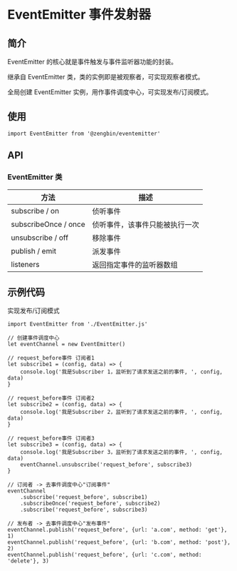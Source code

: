 # EventEmitter 事件发射器

## 简介

EventEmitter 的核心就是事件触发与事件监听器功能的封装。

继承自 EventEmitter 类，类的实例即是被观察者，可实现观察者模式。

全局创建 EventEmitter 实例，用作事件调度中心，可实现发布/订阅模式。

## 使用

```
import EventEmitter from '@zengbin/eventemitter'
```

## API

### EventEmitter 类

|方法|描述|
|---|---|
|subscribe / on|侦听事件|
|subscribeOnce / once|侦听事件，该事件只能被执行一次|
|unsubscribe / off|移除事件|
|publish / emit|派发事件|
|listeners|返回指定事件的监听器数组|

## 示例代码

实现发布/订阅模式

```
import EventEmitter from './EventEmitter.js'

// 创建事件调度中心
let eventChannel = new EventEmitter()

// request_before事件 订阅者1
let subscribe1 = (config, data) => {
    console.log('我是Subscriber 1，监听到了请求发送之前的事件, ', config, data)
}

// request_before事件 订阅者2
let subscribe2 = (config, data) => {
    console.log('我是Subscriber 2，监听到了请求发送之前的事件, ', config, data)
}

// request_before事件 订阅者3
let subscribe3 = (config, data) => {
    console.log('我是Subscriber 3，监听到了请求发送之前的事件, ', config, data)
    eventChannel.unsubscribe('request_before', subscribe3)
}

// 订阅者 -> 去事件调度中心"订阅事件"
eventChannel
    .subscribe('request_before', subscribe1)
    .subscribeOnce('request_before', subscribe2)
    .subscribe('request_before', subscribe3)

// 发布者 -> 去事件调度中心"发布事件"
eventChannel.publish('request_before', {url: 'a.com', method: 'get'}, 1)
eventChannel.publish('request_before', {url: 'b.com', method: 'post'}, 2)
eventChannel.publish('request_before', {url: 'c.com', method: 'delete'}, 3)
```